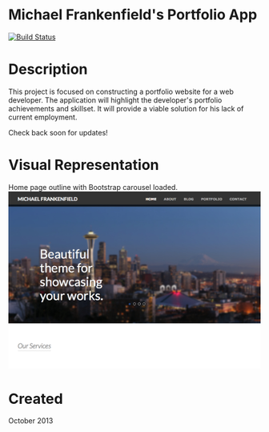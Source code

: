 Michael Frankenfield's Portfolio App
====================================

[![Build Status](https://travis-ci.org/TMfranken/portfolio.png?branch=master)](https://travis-ci.org/TMfranken/portfolio)

Description
===========

This project is focused on constructing a portfolio website for a web developer.
The application will highlight the developer's portfolio achievements and skillset.
It will provide a viable solution for his lack of current employment.

Check back soon for updates!


Visual Representation
=====================

Home page outline with Bootstrap carousel loaded.
![Day2 Static_Home](gshots/Homepage.png)



  Created
============
October 2013
